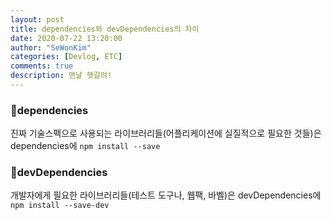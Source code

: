 ```yaml
---
layout: post
title: dependencies와 devDependencies의 차이
date: 2020-07-22 13:20:00
author: "SeWonKim"
categories: [Devlog, ETC]
comments: true
description: 맨날 헷갈려!
---
```


### 🧼dependencies
진짜 기술스펙으로 사용되는 라이브러리들(어플리케이션에 실질적으로 필요한 것들)은 dependencies에 `npm install --save`

### 🧽devDependencies
개발자에게 필요한 라이브러리들(테스트 도구나, 웹팩, 바벨)은 devDependencies에 `npm install --save-dev`
